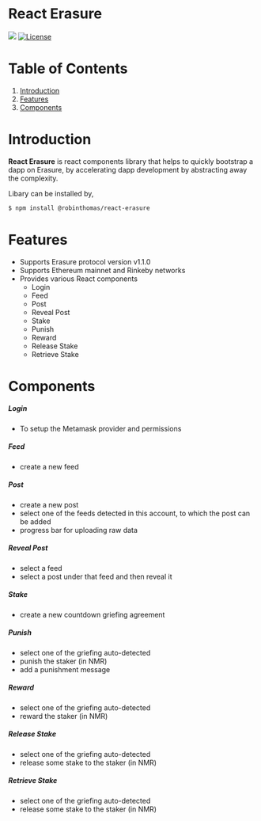# React Erasure
![](https://img.shields.io/badge/React-v16.12-red)
[![License](https://img.shields.io/badge/license-MIT-green.svg)](https://opensource.org/licenses/MIT)

# Table of Contents
1. [Introduction](#introduction)
2. [Features](#features)
3. [Components](#components)

# Introduction
**React Erasure** is react components library that helps to quickly bootstrap a dapp on Erasure, by accelerating dapp development by abstracting away the complexity.

Libary can be installed by,
```sh
$ npm install @robinthomas/react-erasure
```

# Features
- Supports Erasure protocol version v1.1.0
- Supports Ethereum mainnet and Rinkeby networks
- Provides various React components
    - Login
    - Feed
    - Post
    - Reveal Post
    - Stake
    - Punish
    - Reward
    - Release Stake
    - Retrieve Stake

# Components

##### Login
- To setup the Metamask provider and permissions

##### Feed
- create a new feed

##### Post
- create a new post
- select one of the feeds detected in this account, to which the post can be added
- progress bar for uploading raw data

##### Reveal Post
- select a feed
- select a post under that feed and then reveal it

##### Stake
- create a new countdown griefing agreement

##### Punish
- select one of the griefing auto-detected
- punish the staker (in NMR)
- add a punishment message

##### Reward
- select one of the griefing auto-detected
- reward the staker (in NMR)

##### Release Stake
- select one of the griefing auto-detected 
- release some stake to the staker (in NMR)

##### Retrieve Stake
- select one of the griefing auto-detected 
- release some stake to the staker (in NMR)

